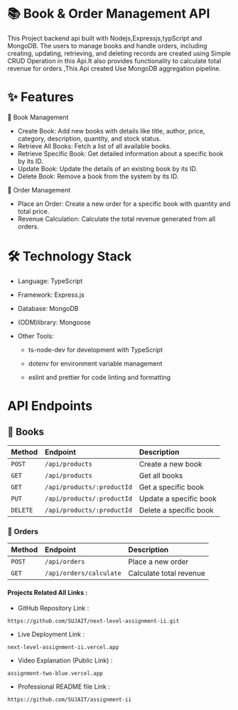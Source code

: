 
# 📚 Book & Order Management API
This Project backend api built with Nodejs,Expressjs,typScript and MongoDB. The users to manage books and handle orders, including creating, updating, retrieving, and deleting records are created using Simple CRUD Operation in this Api.It also provides functionality to calculate total revenue for orders ,This Api created Use MongoDB aggregation pipeline.
#

# ✨ Features
📘 Book Management

* Create Book: Add new books with details like title, author, price, category, description, quantity, and stock status.
* Retrieve All Books: Fetch a list of all available books.
* Retrieve Specific Book: Get detailed information about a specific book by its ID.
* Update Book: Update the details of an existing book by its ID.
* Delete Book: Remove a book from the system by its ID.

🛒 Order Management

* Place an Order: Create a new order for a specific book with quantity and total price.
* Revenue Calculation: Calculate the total revenue generated from all orders.

#
# 🛠️ Technology Stack
* Language: TypeScript
* Framework: Express.js
* Database: MongoDB
* (ODM)library: Mongoose

* Other Tools: 
     * ts-node-dev for development with TypeScript
     * dotenv for environment variable management

     * eslint and prettier for code linting and formatting

# 
# API Endpoints



## 📘 Books


| Method | Endpoint     | **Description** |
| :-------- | :------- | :------------------------- |
| `POST` | `/api/products` | Create a new book |
| `GET` | `/api/products` | Get all books |
| `GET` | `/api/products/:productId` | Get a specific book |
| `PUT` | `/api/products/:productId` | Update a specific book |
| `DELETE` | `/api/products/:productId` | Delete a specific book |


### 🛒 Orders

|Method|Endpoint|Description|
| :-------- | :------- | :-------------------------------- |
| `POST`| `/api/orders` | Place a new order |
| `GET`| `/api/orders/calculate` | Calculate total revenue |

#### Projects Related All Links :
* GitHub Repository Link :
```http
https://github.com/SUJAIT/next-level-assignment-ii.git
```
* Live Deployment Link  :
```http
next-level-assignment-ii.vercel.app
```
* Video Explanation (Public Link) :

```http
assignment-two-blue.vercel.app
```
* Professional README file Link :
```http
https://github.com/SUJAIT/assignment-ii
```
